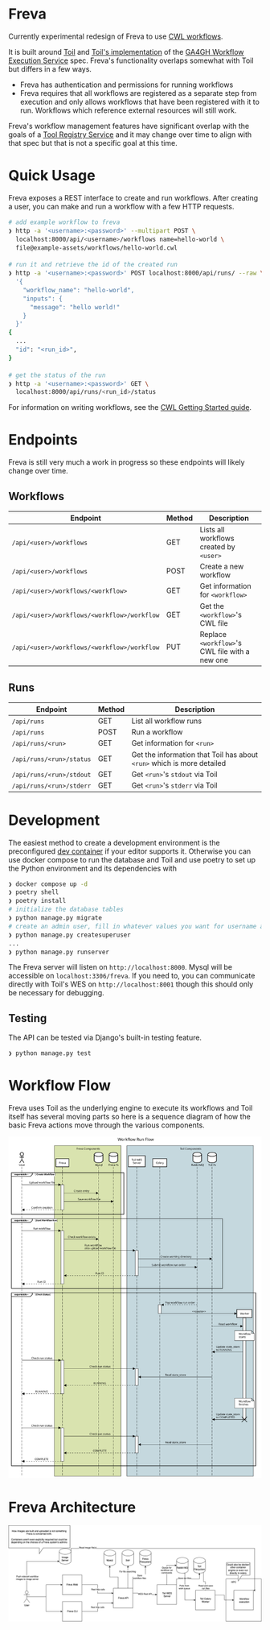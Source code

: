 # Freva

Currently experimental redesign of Freva to use [CWL workflows](https://www.commonwl.org/).

It is built around [Toil](https://toil.readthedocs.io/en/latest/) and [Toil's
implementation](https://toil.readthedocs.io/en/latest/running/server/wes.html) of the [GA4GH Workflow Execution
Service](https://github.com/ga4gh/workflow-execution-service-schemas) spec. Freva's functionality overlaps somewhat with
Toil but differs in a few ways.

- Freva has authentication and permissions for running workflows
- Freva requires that all workflows are registered as a separate step from execution and only allows workflows that have
  been registered with it to run. Workflows which reference external resources will still work.

Freva's workflow management features have significant overlap with the goals of a [Tool Registry
Service](https://github.com/ga4gh/tool-registry-service-schemas) and it may change over time to align with that spec but
that is not a specific goal at this time.

# Quick Usage

Freva exposes a REST interface to create and run workflows. After creating a user, you can make and run a workflow
with a few HTTP requests.

```sh
# add example workflow to freva
❯ http -a '<username>:<password>' --multipart POST \
  localhost:8000/api/<username>/workflows name=hello-world \
  file@example-assets/workflows/hello-world.cwl

# run it and retrieve the id of the created run
❯ http -a '<username>:<password>' POST localhost:8000/api/runs/ --raw \
  '{
    "workflow_name": "hello-world",
    "inputs": {
      "message": "hello world!"
    }
  }'
{
  ...
  "id": "<run_id>",
}

# get the status of the run
❯ http -a '<username>:<password>' GET \
  localhost:8000/api/runs/<run_id>/status
```

For information on writing workflows, see the [CWL Getting Started guide](https://www.commonwl.org/user_guide/).

# Endpoints

Freva is still very much a work in progress so these endpoints will likely change over time.

## Workflows

| Endpoint                                    | Method | Description                                    |
| ------------------------------------------- | ------ | ---------------------------------------------- |
| `/api/<user>/workflows`                     | GET    | Lists all workflows created by `<user>`        |
| `/api/<user>/workflows`                     | POST   | Create a new workflow                          |
| `/api/<user>/workflows/<workflow>`          | GET    | Get information for `<workflow>`               |
| `/api/<user>/workflows/<workflow>/workflow` | GET    | Get the `<workflow>`'s CWL file                |
| `/api/<user>/workflows/<workflow>/workflow` | PUT    | Replace `<workflow>`'s CWL file with a new one |

## Runs

| Endpoint                 | Method | Description                                                            |
| ------------------------ | ------ | ---------------------------------------------------------------------- |
| `/api/runs`              | GET    | List all workflow runs                                                 |
| `/api/runs`              | POST   | Run a workflow                                                         |
| `/api/runs/<run>`        | GET    | Get information for `<run>`                                            |
| `/api/runs/<run>/status` | GET    | Get the information that Toil has about `<run>` which is more detailed |
| `/api/runs/<run>/stdout` | GET    | Get `<run>`'s `stdout` via Toil                                        |
| `/api/runs/<run>/stderr` | GET    | Get `<run>`'s `stderr` via Toil                                        |

# Development

The easiest method to create a development environment is the preconfigured [dev container](https://containers.dev/) if
your editor supports it. Otherwise you can use docker compose to run the database and Toil and use poetry to set up the
Python environment and its dependencies with

```sh
❯ docker compose up -d
❯ poetry shell
❯ poetry install
# initialize the database tables
❯ python manage.py migrate
# create an admin user, fill in whatever values you want for username and password
❯ python manage.py createsuperuser
...
❯ python manage.py runserver
```

The Freva server will listen on `http://localhost:8000`. Mysql will be accessible on `localhost:3306/freva`. If you need
to, you can communicate directly with Toil's WES on `http://localhost:8001` though this should only be necessary for
debugging.

## Testing

The API can be tested via Django's built-in testing feature.

```sh
❯ python manage.py test
```

# Workflow Flow

Freva uses Toil as the underlying engine to execute its workflows and Toil itself has several moving parts so here is
a sequence diagram of how the basic Freva actions move through the various components.

![Created with https://sequencediagram.org/, open the svg file directly there to edit](docs/freva-workflow-flow.svg)

# Freva Architecture

![Conceptual map of Freva architecture](docs/freva-toil-components.drawio.png)